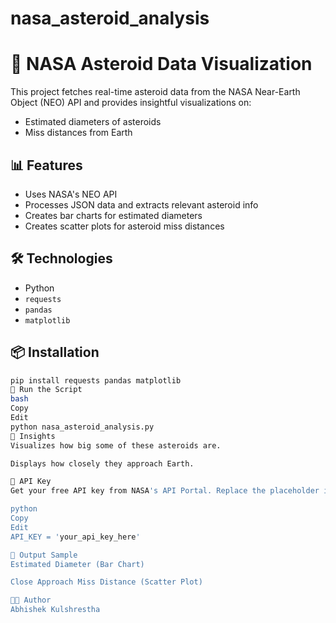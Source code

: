 # nasa_asteroid_analysis

# 🚀 NASA Asteroid Data Visualization

This project fetches real-time asteroid data from the NASA Near-Earth Object (NEO) API and provides insightful visualizations on:

- Estimated diameters of asteroids
- Miss distances from Earth

## 📊 Features

- Uses NASA's NEO API
- Processes JSON data and extracts relevant asteroid info
- Creates bar charts for estimated diameters
- Creates scatter plots for asteroid miss distances

## 🛠 Technologies

- Python
- `requests`
- `pandas`
- `matplotlib`

## 📦 Installation

```bash
pip install requests pandas matplotlib
🚀 Run the Script
bash
Copy
Edit
python nasa_asteroid_analysis.py
🧠 Insights
Visualizes how big some of these asteroids are.

Displays how closely they approach Earth.

🔐 API Key
Get your free API key from NASA's API Portal. Replace the placeholder in the script with your key:

python
Copy
Edit
API_KEY = 'your_api_key_here'

📸 Output Sample
Estimated Diameter (Bar Chart)

Close Approach Miss Distance (Scatter Plot)

🧑‍💻 Author
Abhishek Kulshrestha
